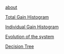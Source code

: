 
<a href="about/contact-us">about</a>

<a href="DegeneracyData/Total/GainHist.html">Total Gain Histogram</a>

<a href="DegeneracyData/Individual/IndividualGainHist.html">Individual Gain Histogram</a>

<a href="EvolutionData/Evolution.html">Evolution of the system</a>

<a href="TreeData/Tree.html">Decision Tree</a>
